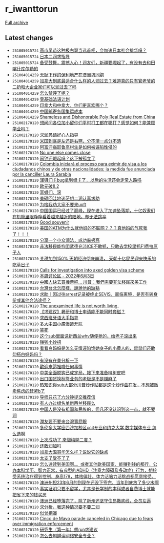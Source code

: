 # r_iwanttorun

[Full archive](archive.md)

## Latest changes

- `251005015724` [高市早苗这种极右翼当选首相，会加速日本社会排华吗？](../posts/r_iwanttorun/251004075911_1nxo2oz.md)
- `251005015724` [日本二润求指导](../posts/r_iwanttorun/251004022607_1nxi7h6.md)
- `251005015724` [备受鼓舞，震撼人心！润友们，新疆要崛起了，有没有去和田喀什库尔勒的](../posts/r_iwanttorun/251005015140_1nybszy.md)
- `251004014259` [无耻下作的保利地产在澳洲坑同胞](../posts/r_iwanttorun/251003152736_1nx28rp.md)
- `251004014259` [加拿大到底最适合什么样的人润过去？难道真的只有官老爷的二奶和大企业家们可以润过去了吗](../posts/r_iwanttorun/251004002719_1nxfttu.md)
- `251004014259` [怎么禁评了呢？](../posts/r_iwanttorun/251003045706_1nwq42o.md)
- `251004014259` [零基础法语计划](../posts/r_iwanttorun/251003093723_1nwujs0.md)
- `251004014259` [印拿大和中拿大，你们更喜欢哪个？](../posts/r_iwanttorun/251003130543_1nwylyj.md)
- `251004014259` [中国邮寄各国集运成本](../posts/r_iwanttorun/251003183717_1nx7cw1.md)
- `251004014259` [Shameless and Dishonorable Poly Real Estate from China](../posts/r_iwanttorun/251003114943_1nwwxi5.md)
- `251002170120` [想问问各位加小留你们平时打工都在哪打？感觉如何？能兼顾学业吗？](../posts/r_iwanttorun/250422211415_1k5hru3.md)
- `251002170120` [求润恳请好心人指导](../posts/r_iwanttorun/250415172725_1jzxqb2.md)
- `251002170120` [米国到底是左还是右啊，分不清一点分不清](../posts/r_iwanttorun/250409150852_1jv83b4.md)
- `251002170120` [阿富汗裔耶鲁高材生是如何被诬陷性侵的](../posts/r_iwanttorun/250417205208_1k1nej7.md)
- `251002170120` [No one else comes close](../posts/r_iwanttorun/250420144445_1k3o3uf.md)
- `251002170120` [闹钟还崛起吗？这下被孤立了](../posts/r_iwanttorun/250409175043_1jvc29k.md)
- `251002170120` [Colombia iniciará el proceso para eximir de visa a los ciudadanos chinos y  de otras nacionalidades; la medida fue anunciada por la canciller Laura Sarabia](../posts/r_iwanttorun/250420143518_1k3nwja.md)
- `251002170120` [润狙们卡bug拿到绿卡了，以后的生活还会走常人路吗](../posts/r_iwanttorun/250419103842_1k2te78.md)
- `251002170120` [欧元破8.2](../posts/r_iwanttorun/250410214034_1jw9lu6.md)
- `251002170120` [富蛆们，滚](../posts/r_iwanttorun/250422162732_1k5amib.md)
- `251002170120` [美硕回洼地迷茫想二润认真求助](../posts/r_iwanttorun/250425103155_1k7hnul.md)
- `251002170120` [为啥我劝大家不要来uoft](../posts/r_iwanttorun/250420233949_1k3zpe0.md)
- `251002170120` [中国国运已经过了巅峰，现在进入了加速坠落期，十亿奴隶们在机舱里眼睁睁看着越来越近的陆地，却无法跳伞](../posts/r_iwanttorun/250412180857_1jxnhxq.md)
- `251002170120` [Good souvenir](../posts/r_iwanttorun/250424234111_1k76ulk.md)
- `251002170120` [美国的ATM为什么就他妈的不联网？？？真他妈的气死我了！！！](../posts/r_iwanttorun/250416134030_1k0kp11.md)
- `251002170120` [分享一个小众润法，成功率极高](../posts/r_iwanttorun/250415202104_1k020x7.md)
- `251002170120` [非法移民能抱团武德充沛ICE不敢抓，只敢去学校里抓F1费拉原子人](../posts/r_iwanttorun/250411165541_1jwupks.md)
- `251002170120` [关税加到150%   天朝经济彻底崩溃，  天朝十亿屁民迎来快乐的吃草日子](../posts/r_iwanttorun/250411170312_1jwuw9h.md)
- `251002170120` [Calls for investigation into axed golden visa scheme](../posts/r_iwanttorun/250415124333_1jzqxwy.md)
- `251002170120` [本周讨论区 - 2022年6月3日](../posts/r_iwanttorun/250418122607_1k23opw.md)
- `251002170120` [中國人快去買機票吧... 川普：我們需要非法移民來美工作](../posts/r_iwanttorun/250411023909_1jwfm32.md)
- `251002170120` [台灣台北怎麼樣，說說他的缺點](../posts/r_iwanttorun/250424033649_1k6ioiy.md)
- `251002170120` [求助｜因过往arrest记录被终止SEVIS，面临离境，是否有转身份或其他合法途径？](../posts/r_iwanttorun/250409073929_1jv06zt.md)
- `251002170120` [The unexamined life is not worth living.](../posts/r_iwanttorun/250421090424_1k491bd.md)
- `251002170120` [【求建议】暑研和博士申请能不能同时套磁？](../posts/r_iwanttorun/250418014735_1k1tjyj.md)
- `251002170120` [求西班牙语大手指导](../posts/r_iwanttorun/250411014007_1jwei3r.md)
- `251002170120` [多大中国小瘤惨遭开除](../posts/r_iwanttorun/250413040023_1jxz4q5.md)
- `251002170120` [笑死](../posts/r_iwanttorun/250418131531_1k24o3b.md)
- `251002170120` [这个sub里面说新西兰whv随便抢的，给老子滚出来](../posts/r_iwanttorun/250412031400_1jx7wk1.md)
- `251002170120` [赚钱小妙招](../posts/r_iwanttorun/250419154339_1k2z6pz.md)
- `251002170120` [看看白妈妈是怎么无情诬陷馋她身子的小黄人的，鼠鼠们还敢勾搭白妈妈吗？](../posts/r_iwanttorun/250417202217_1k1mpj7.md)
- `251002170120` [有没有在美分析一下](../posts/r_iwanttorun/250412160834_1jxkr73.md)
- `251002170120` [歡迎來這裡噴任何事情](../posts/r_iwanttorun/250415183002_1jzzajh.md)
- `251002170120` [中美全面脱钩已成定局，接下来准备啃树皮吧](../posts/r_iwanttorun/250412074733_1jxc3ic.md)
- `251002170120` [出口国货换标签业务的老板是不是赚麻了](../posts/r_iwanttorun/250409201508_1jvfliw.md)
- `251002170120` [热知识你sub大部分川普炒作贴都是这个炒作曲在发，不想被贩卖焦虑的赶紧b了](../posts/r_iwanttorun/250408195042_1jumrue.md)
- `251002170120` [导师只花了六分钟提交推荐信](../posts/r_iwanttorun/250414095157_1jyv1fk.md)
- `251002170120` [有人办过绿名单新西兰移民么](../posts/r_iwanttorun/250410111538_1jvvddi.md)
- `251002170120` [中国人是没有祖国和民族的，但凡还没认识到这一点，就不要润](../posts/r_iwanttorun/250412072153_1jxbr20.md)
- `251002170120` [潤友要不要來台灣賣屁眼](../posts/r_iwanttorun/250421065552_1k4791u.md)
- `251002170120` [多伦多大学密西沙加校区ccit专业和约克大学 数字媒体专业 怎么选啊](../posts/r_iwanttorun/250422201838_1k5get7.md)
- `251002170120` [上次成功了 來個梅開二度？](../posts/r_iwanttorun/250409114014_1jv3o86.md)
- `251002170120` [还敢润加吗](../posts/r_iwanttorun/250421170343_1k4ikmy.md)
- `251002170120` [加拿大温哥华怎么样？说说它的缺点](../posts/r_iwanttorun/250421013335_1k41wtb.md)
- `251002170120` [太支了受不了了](../posts/r_iwanttorun/250416090355_1k0fwhl.md)
- `251002170120` [怎么透读到美国啊。。或者其他欧美国家，能赚到钱的都行。公办本科学历，智力正常，有典型的ADHD（注意力障碍及多动症）行为，想接受系统治疗得到控制，身高178，体格偏壮。体力活脑力活挑战都愿意接受。](../posts/r_iwanttorun/250411131055_1jwpi5p.md)
- `251002170120` [澳洲州担23年6月的到现在还没下签完，当年到底放了多少水啊](../posts/r_iwanttorun/250417044914_1k14oxz.md)
- `251002170120` [事实证明只要不留学，尤其是长学制的本科或者自费博士就能把省下来的钱买房](../posts/r_iwanttorun/250412000705_1jx4h2k.md)
- `251002170120` [澳洲已经堕落完了，除了新州还坚守住昂撒底线，全员左逼](../posts/r_iwanttorun/250422145115_1k58854.md)
- `251002170120` [求分析，我这种情况要不要二润](../posts/r_iwanttorun/250417180808_1k1jio7.md)
- `251002170120` [似曾相識](../posts/r_iwanttorun/250422123519_1k556xd.md)
- `251002170120` [Cinco de Mayo parade canceled in Chicago due to fears over immigration enforcement](../posts/r_iwanttorun/250416125744_1k0jrsl.md)
- `251002170120` [研究生（第一年）想run求建议](../posts/r_iwanttorun/250412103800_1jxeeea.md)
- `251002170120` [怎么去朝鲜读网络安全专业？](../posts/r_iwanttorun/250415220227_1k04eay.md)
